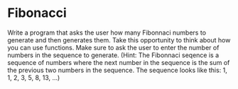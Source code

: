 # Fibonacci

Write a program that asks the user how many Fibonnaci numbers to generate and then generates them.
  Take this opportunity to think about how you can use functions.
  Make sure to ask the user to enter the number of numbers in the sequence to generate.
 (Hint: The Fibonnaci seqence is a sequence of numbers where the next number in the sequence
 is the sum of the previous two numbers in the sequence.
 The sequence looks like this: 1, 1, 2, 3, 5, 8, 13, …)
